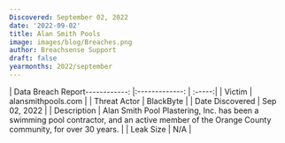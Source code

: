 ```yaml
---
Discovered: September 02, 2022
date: '2022-09-02'
title: Alan Smith Pools
image: images/blog/Breaches.png
author: Breachsense Support
draft: false
yearmonths: 2022/september
---
```


| Data Breach Report------------:     |:-------------:    | :-----:|
| Victim      | alansmithpools.com      | 
| Threat Actor      | BlackByte      | 
| Date Discovered      | Sep 02, 2022      | 
| Description      | Alan Smith Pool Plastering, Inc. has been a swimming pool contractor, and an active member of the Orange County community, for over 30 years.      | 
| Leak Size      | N/A      | 

